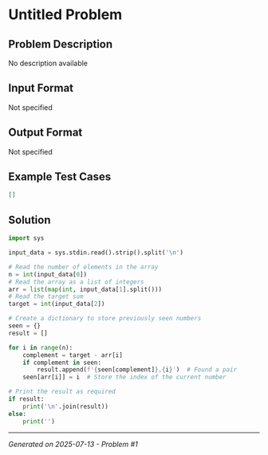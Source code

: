 # Untitled Problem

## Problem Description
No description available

## Input Format
Not specified

## Output Format
Not specified

## Example Test Cases
```json
[]
```

## Solution
```python
import sys

input_data = sys.stdin.read().strip().split('\n')

# Read the number of elements in the array
n = int(input_data[0])
# Read the array as a list of integers
arr = list(map(int, input_data[1].split()))
# Read the target sum
target = int(input_data[2])

# Create a dictionary to store previously seen numbers
seen = {}
result = []

for i in range(n):
    complement = target - arr[i]
    if complement in seen:
        result.append(f'{seen[complement]},{i}')  # Found a pair
    seen[arr[i]] = i  # Store the index of the current number

# Print the result as required
if result:
    print('\n'.join(result))
else:
    print('')
```

---
*Generated on 2025-07-13 - Problem #1*